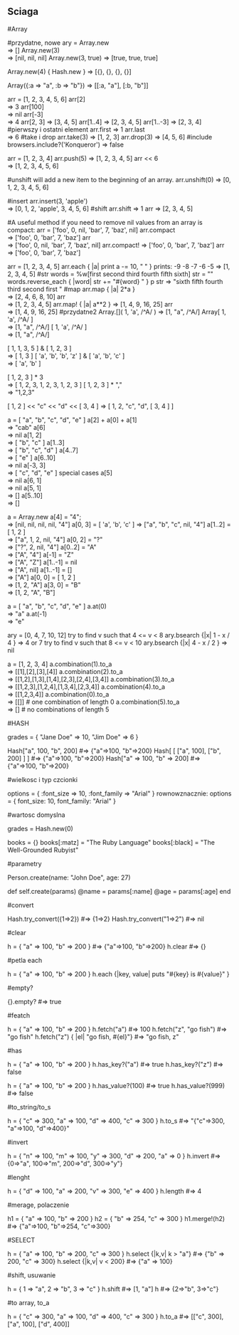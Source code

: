 ## Sciaga

#Array


#przydatne, nowe
ary = Array.new   
=> []
Array.new(3)       
=> [nil, nil, nil]
Array.new(3, true) 
=> [true, true, true]

Array.new(4) { Hash.new } 
=> [{}, {}, {}, {}]

Array({:a => "a", :b => "b"}) 
=> [[:a, "a"], [:b, "b"]]

arr = [1, 2, 3, 4, 5, 6]
arr[2]    
=> 3
arr[100]  
=> nil
arr[-3]   
=> 4
arr[2, 3] 
=> [3, 4, 5]
arr[1..4] 
=> [2, 3, 4, 5]
arr[1..-3] 
=> [2, 3, 4]
#pierwszy i ostatni element
arr.first 
=> 1
arr.last  
=> 6
#take i drop
arr.take(3) 
=> [1, 2, 3]
arr.drop(3) 
=> [4, 5, 6]
#include
browsers.include?('Konqueror') 
=> false

arr = [1, 2, 3, 4]
arr.push(5) 
=> [1, 2, 3, 4, 5]
arr << 6    
=> [1, 2, 3, 4, 5, 6]

#unshift will add a new item to the beginning of an array.
arr.unshift(0) 
=> [0, 1, 2, 3, 4, 5, 6]

#insert
arr.insert(3, 'apple')  
=> [0, 1, 2, 'apple', 3, 4, 5, 6]
#shift
arr.shift 
=> 1
arr 
=> [2, 3, 4, 5]

#A useful method if you need to remove nil values from an array is compact:
arr = ['foo', 0, nil, 'bar', 7, 'baz', nil]
arr.compact  
=> ['foo', 0, 'bar', 7, 'baz']
arr          
=> ['foo', 0, nil, 'bar', 7, 'baz', nil]
arr.compact! 
=> ['foo', 0, 'bar', 7, 'baz']
arr          
=> ['foo', 0, 'bar', 7, 'baz']

arr = [1, 2, 3, 4, 5]
arr.each { |a| print a -= 10, " " }
 prints: -9 -8 -7 -6 -5
=> [1, 2, 3, 4, 5]
#str
words = %w[first second third fourth fifth sixth]
str = ""
words.reverse_each { |word| str += "#{word} " }
p str 
=> "sixth fifth fourth third second first "
#map
arr.map { |a| 2*a }   
=> [2, 4, 6, 8, 10]
arr                   
=> [1, 2, 3, 4, 5]
arr.map! { |a| a**2 } 
=> [1, 4, 9, 16, 25]
arr                   
=> [1, 4, 9, 16, 25]
#przydatne2
Array.[]( 1, 'a', /^A/ ) 
=> [1, "a", /^A/]
Array[ 1, 'a', /^A/ ]    
=> [1, "a", /^A/]
[ 1, 'a', /^A/ ]         
=> [1, "a", /^A/]

[ 1, 1, 3, 5 ] & [ 1, 2, 3 ]                 
=> [ 1, 3 ]
[ 'a', 'b', 'b', 'z' ] & [ 'a', 'b', 'c' ]   
=> [ 'a', 'b' ]

[ 1, 2, 3 ] * 3    
=> [ 1, 2, 3, 1, 2, 3, 1, 2, 3 ]
[ 1, 2, 3 ] * ","  
=> "1,2,3"

[ 1, 2 ] << "c" << "d" << [ 3, 4 ]
=>  [ 1, 2, "c", "d", [ 3, 4 ] ]

a = [ "a", "b", "c", "d", "e" ]
a[2] +  a[0] + a[1]    
=> "cab"
a[6]                   
=> nil
a[1, 2]                
=> [ "b", "c" ]
a[1..3]               
=> [ "b", "c", "d" ]
a[4..7]                
=> [ "e" ]
a[6..10]               
=> nil
a[-3, 3]               
=> [ "c", "d", "e" ]
 special cases
a[5]                   
=> nil
a[6, 1]                
=> nil
a[5, 1]                
=> []
a[5..10]               
=> []

a = Array.new
a[4] = "4";                 
=> [nil, nil, nil, nil, "4"]
a[0, 3] = [ 'a', 'b', 'c' ] 
=> ["a", "b", "c", nil, "4"]
a[1..2] = [ 1, 2 ]          
=> ["a", 1, 2, nil, "4"]
a[0, 2] = "?"               
=> ["?", 2, nil, "4"]
a[0..2] = "A"               
=> ["A", "4"]
a[-1]   = "Z"               
=> ["A", "Z"]
a[1..-1] = nil              
=> ["A", nil]
a[1..-1] = []               
=> ["A"]
a[0, 0] = [ 1, 2 ]          
=> [1, 2, "A"]
a[3, 0] = "B"               
=> [1, 2, "A", "B"]

a = [ "a", "b", "c", "d", "e" ]
a.at(0)     
=> "a"
a.at(-1)    
=> "e"

ary = [0, 4, 7, 10, 12]
 try to find v such that 4 <= v < 8
ary.bsearch {|x| 1 - x / 4 } 
=> 4 or 7
 try to find v such that 8 <= v < 10
ary.bsearch {|x| 4 - x / 2 } 
=> nil

a = [1, 2, 3, 4]
a.combination(1).to_a  
=> [[1],[2],[3],[4]]
a.combination(2).to_a  
=> [[1,2],[1,3],[1,4],[2,3],[2,4],[3,4]]
a.combination(3).to_a  
=> [[1,2,3],[1,2,4],[1,3,4],[2,3,4]]
a.combination(4).to_a  
=> [[1,2,3,4]]
a.combination(0).to_a  
=> [[]] # one combination of length 0
a.combination(5).to_a  
=> []   # no combinations of length 5

#HASH

grades = { "Jane Doe" => 10, "Jim Doe" => 6 }


Hash["a", 100, "b", 200] #=> {"a"=>100, "b"=>200}
Hash[ [ ["a", 100], ["b", 200] ] ] #=> {"a"=>100, "b"=>200}
Hash["a" => 100, "b" => 200] #=> {"a"=>100, "b"=>200}



#wielkosc i typ czcionki

options = { :font_size => 10, :font_family => "Arial" }
rownowznacznie:
options = { font_size: 10, font_family: "Arial" }

#wartosc domyslna

grades = Hash.new(0)


books = {}
books[:matz] = "The Ruby Language"
books[:black] = "The Well-Grounded Rubyist"


#parametry

Person.create(name: "John Doe", age: 27)

def self.create(params)
@name = params[:name]
@age = params[:age]
end


#convert

Hash.try_convert({1=>2}) #=> {1=>2}
Hash.try_convert("1=>2") #=> nil


#clear

h = { "a" => 100, "b" => 200 } #=> {"a"=>100, "b"=>200}
h.clear #=> {}


#petla each

h = { "a" => 100, "b" => 200 }
h.each {|key, value| puts "#{key} is #{value}" }

#empty?

{}.empty? #=> true


#featch

h = { "a" => 100, "b" => 200 }
h.fetch("a") #=> 100
h.fetch("z", "go fish") #=> "go fish"
h.fetch("z") { |el| "go fish, #{el}"} #=> "go fish, z"


#has

h = { "a" => 100, "b" => 200 }
h.has_key?("a") #=> true
h.has_key?("z") #=> false



h = { "a" => 100, "b" => 200 }
h.has_value?(100) #=> true
h.has_value?(999) #=> false


#to_string/to_s

h = { "c" => 300, "a" => 100, "d" => 400, "c" => 300 }
h.to_s #=> "{\"c\"=>300, \"a\"=>100, \"d\"=>400}"


#invert

h = { "n" => 100, "m" => 100, "y" => 300, "d" => 200, "a" => 0 }
h.invert #=> {0=>"a", 100=>"m", 200=>"d", 300=>"y"}


#lenght

h = { "d" => 100, "a" => 200, "v" => 300, "e" => 400 }
h.length #=> 4


#merage, polaczenie

h1 = { "a" => 100, "b" => 200 }
h2 = { "b" => 254, "c" => 300 }
h1.merge!(h2) #=> {"a"=>100, "b"=>254, "c"=>300}


#SELECT

h = { "a" => 100, "b" => 200, "c" => 300 }
h.select {|k,v| k > "a"} #=> {"b" => 200, "c" => 300}
h.select {|k,v| v < 200} #=> {"a" => 100}


#shift, usuwanie

h = { 1 => "a", 2 => "b", 3 => "c" }
h.shift #=> [1, "a"]
h #=> {2=>"b", 3=>"c"}


#to array, to_a

h = { "c" => 300, "a" => 100, "d" => 400, "c" => 300 }
h.to_a #=> [["c", 300], ["a", 100], ["d", 400]]
